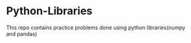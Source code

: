 # Python-Libraries
This repo contains practice problems done using python libraries(numpy and pandas)
